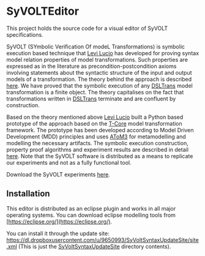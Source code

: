 SyVOLTEditor
==============

This project holds the source code for a visual editor of SyVOLT specifications.

SyVOLT (SYmbolic Verification Of modeL Transformations) is symbolic execution based technique that [Levi Lucio](http://msdl.cs.mcgill.ca/people/levi) has developed for proving syntax model relation properties of model transformations. Such properties are expressed as in the literature as precondition-postcondition axioms involving statements about the syntactic structure of the input and output models of a transformation. The theory behind the approach is described [here](http://msdl.cs.mcgill.ca/people/levi/files/paper_models2010.pdf). We have proved that the symbolic execution of any [DSLTrans](https://github.com/githubbrunob/DSLTransGIT) model transformation is a finite object. The theory capitalises on the fact that transformations written in [DSLTrans](https://github.com/githubbrunob/DSLTransGIT) terminate and are confluent by construction.

Based on the theory mentioned above [Levi Lucio](http://msdl.cs.mcgill.ca/people/levi) built a Python based prototype of the approach based on the [T-Core](http://syriani.cs.ua.edu/files/tcore_package.zip) model transformation framework.
The prototype has been developed according to Model Driven Development (MDD) principles and uses [AToM3](http://atom3.cs.mcgill.ca/) for metamodelling and modelling the necessary artifacts. The symbolic execution construction, property proof algorithms and experiment results are described in detail [here](http://msdl.cs.mcgill.ca/people/levi/files/MTSymbExec.pdf). Note that the SyVOLT software is distributed as a means to replicate our experiments and not as a fully functional tool.

Download the SyVOLT experiments [here](http://msdl.cs.mcgill.ca/people/levi/files/SyVOLT.zip).


Installation
-------------------

This editor is distributed as an eclipse plugin and works in all major operating systems. You can download eclipse modelling tools from [https://eclipse.org/](https://eclipse.org/).

You can install it through the update site:
https://dl.dropboxusercontent.com/u/9650993/SyVoltSyntaxUpdateSite/site.xml (This is just the [SyVoltSyntaxUpdateSite](./SyVoltSyntaxUpdateSite) directory contents).

